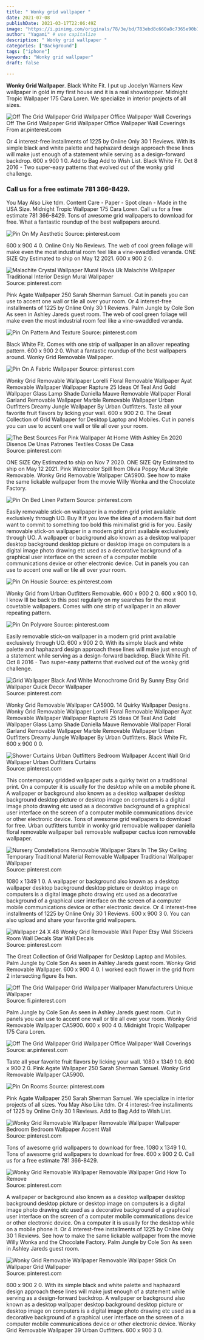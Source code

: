 ```yaml
---
title: " Wonky grid wallpaper "
date: 2021-07-08
publishDate: 2021-03-17T22:06:49Z
image: "https://i.pinimg.com/originals/78/3e/bd/783ebd8c660a8c7365e90b18b3de7380.png"
author: "Yagami" # use capitalize
description: " Wonky grid wallpaper "
categories: ["Background"]
tags: ["iphone"]
keywords: "Wonky grid wallpaper"
draft: false

---
```



**Wonky Grid Wallpaper**. Black White Fit. I put up Jocelyn Warners Kew wallpaper in gold in my first house and it is a real showstopper. Midnight Tropic Wallpaper 175 Cara Loren. We specialize in interior projects of all sizes.

![Off The Grid Wallpaper Grid Wallpaper Office Wallpaper Wall Coverings](https://i.pinimg.com/474x/29/97/db/2997db13c477497e1b5c6f11a6b5004c.jpg "Off The Grid Wallpaper Grid Wallpaper Office Wallpaper Wall Coverings")
Off The Grid Wallpaper Grid Wallpaper Office Wallpaper Wall Coverings From ar.pinterest.com


Or 4 interest-free installments of 1225 by Online Only 30 1 Reviews. With its simple black and white palette and haphazard design approach these lines will make just enough of a statement while serving as a design-forward backdrop. 600 x 900 1 0. Add to Bag Add to Wish List. Black White Fit. Oct 8 2016 - Two super-easy patterns that evolved out of the wonky grid challenge.

### Call us for a free estimate 781 366-8429.

You May Also Like tdm. Content Care - Paper - Spot clean - Made in the USA Size. Midnight Tropic Wallpaper 175 Cara Loren. Call us for a free estimate 781 366-8429. Tons of awesome grid wallpapers to download for free. What a fantastic roundup of the best wallpapers around.


![Pin On My Aesthetic](https://i.pinimg.com/originals/25/bc/38/25bc38901d277f53e6051eada5fb678f.png "Pin On My Aesthetic")
Source: pinterest.com

600 x 900 4 0. Online Only No Reviews. The web of cool green foliage will make even the most industrial room feel like a vine-swaddled veranda. ONE SIZE Qty Estimated to ship on May 12 2021. 600 x 900 2 0.

![Malachite Crystal Wallpaper Mural Hovia Uk Malachite Wallpaper Traditional Interior Design Mural Wallpaper](https://i.pinimg.com/originals/d8/3c/c8/d83cc8761c95da1f5563b839c375f170.jpg "Malachite Crystal Wallpaper Mural Hovia Uk Malachite Wallpaper Traditional Interior Design Mural Wallpaper")
Source: pinterest.com

Pink Agate Wallpaper 250 Sarah Sherman Samuel. Cut in panels you can use to accent one wall or tile all over your room. Or 4 interest-free installments of 1225 by Online Only 30 1 Reviews. Palm Jungle by Cole Son As seen in Ashley Jareds guest room. The web of cool green foliage will make even the most industrial room feel like a vine-swaddled veranda.

![Pin On Pattern And Texture](https://i.pinimg.com/originals/fb/4f/cd/fb4fcd786eb58c17fb715b71b58b45e5.png "Pin On Pattern And Texture")
Source: pinterest.com

Black White Fit. Comes with one strip of wallpaper in an allover repeating pattern. 600 x 900 2 0. What a fantastic roundup of the best wallpapers around. Wonky Grid Removable Wallpaper.

![Pin On A Fabric Wallpaper](https://i.pinimg.com/originals/ac/fa/de/acfade45dd5da3af86bc49916a715b13.jpg "Pin On A Fabric Wallpaper")
Source: pinterest.com

Wonky Grid Removable Wallpaper Lorelli Floral Removable Wallpaper Ayat Removable Wallpaper Wallpaper Rapture 25 Ideas Of Teal And Gold Wallpaper Glass Lamp Shade Daniella Mauve Removable Wallpaper Floral Garland Removable Wallpaper Marble Removable Wallpaper Urban Outfitters Dreamy Jungle Wallpaper By Urban Outfitters. Taste all your favorite fruit flavors by licking your wall. 600 x 900 2 0. The Great Collection of Grid Wallpaper for Desktop Laptop and Mobiles. Cut in panels you can use to accent one wall or tile all over your room.

![The Best Sources For Pink Wallpaper At Home With Ashley En 2020 Disenos De Unas Patrones Textiles Cosas De Casa](https://i.pinimg.com/474x/39/86/9b/39869ba1c55149a9199cf52e2e2db080.jpg "The Best Sources For Pink Wallpaper At Home With Ashley En 2020 Disenos De Unas Patrones Textiles Cosas De Casa")
Source: pinterest.com

ONE SIZE Qty Estimated to ship on Nov 7 2020. ONE SIZE Qty Estimated to ship on May 12 2021. Pink Watercolor Spill from Olivia Poppy Mural Style Removable. Wonky Grid Removable Wallpaper CA5900. See how to make the same lickable wallpaper from the movie Willy Wonka and the Chocolate Factory.

![Pin On Bed Linen Pattern](https://i.pinimg.com/736x/ad/df/50/addf50c48782d57f16a8c0e966bcb8e5.jpg "Pin On Bed Linen Pattern")
Source: pinterest.com

Easily removable stick-on wallpaper in a modern grid print available exclusively through UO. Buy It If you love the idea of a modern flair but dont want to commit to something too bold this minimalist grid is for you. Easily removable stick-on wallpaper in a modern grid print available exclusively through UO. A wallpaper or background also known as a desktop wallpaper desktop background desktop picture or desktop image on computers is a digital image photo drawing etc used as a decorative background of a graphical user interface on the screen of a computer mobile communications device or other electronic device. Cut in panels you can use to accent one wall or tile all over your room.

![Pin On Housie](https://i.pinimg.com/originals/50/de/f9/50def9e04670c76772444aae4476737f.jpg "Pin On Housie")
Source: es.pinterest.com

Wonky Grid from Urban Outfitters Removable. 600 x 900 2 0. 600 x 900 1 0. I know Ill be back to this post regularly on my searches for the most covetable wallpapers. Comes with one strip of wallpaper in an allover repeating pattern.

![Pin On Polyvore](https://i.pinimg.com/originals/7e/44/ca/7e44cac96a84129fb33ce6ac0e4997eb.jpg "Pin On Polyvore")
Source: pinterest.com

Easily removable stick-on wallpaper in a modern grid print available exclusively through UO. 600 x 900 2 0. With its simple black and white palette and haphazard design approach these lines will make just enough of a statement while serving as a design-forward backdrop. Black White Fit. Oct 8 2016 - Two super-easy patterns that evolved out of the wonky grid challenge.

![Grid Wallpaper Black And White Monochrome Grid By Sunny Etsy Grid Wallpaper Quick Decor Wallpaper](https://i.pinimg.com/736x/24/db/d9/24dbd9c4e58d3c49b741a48a162479a9.jpg "Grid Wallpaper Black And White Monochrome Grid By Sunny Etsy Grid Wallpaper Quick Decor Wallpaper")
Source: pinterest.com

Wonky Grid Removable Wallpaper CA5900. 14 Quirky Wallpaper Designs. Wonky Grid Removable Wallpaper Lorelli Floral Removable Wallpaper Ayat Removable Wallpaper Wallpaper Rapture 25 Ideas Of Teal And Gold Wallpaper Glass Lamp Shade Daniella Mauve Removable Wallpaper Floral Garland Removable Wallpaper Marble Removable Wallpaper Urban Outfitters Dreamy Jungle Wallpaper By Urban Outfitters. Black White Fit. 600 x 900 0 0.

![Shower Curtains Urban Outfitters Bedroom Wallpaper Accent Wall Grid Wallpaper Urban Outfitters Curtains](https://i.pinimg.com/originals/0a/32/be/0a32be0c2be6af9de12fcd68dfc69ab1.jpg "Shower Curtains Urban Outfitters Bedroom Wallpaper Accent Wall Grid Wallpaper Urban Outfitters Curtains")
Source: pinterest.com

This contemporary gridded wallpaper puts a quirky twist on a traditional print. On a computer it is usually for the desktop while on a mobile phone it. A wallpaper or background also known as a desktop wallpaper desktop background desktop picture or desktop image on computers is a digital image photo drawing etc used as a decorative background of a graphical user interface on the screen of a computer mobile communications device or other electronic device. Tons of awesome grid wallpapers to download for free. Urban outfitters tumblr in wonky grid removable wallpaper daniella floral removable wallpaper bali removable wallpaper cactus icon removable wallpaper.

![Nursery Constellations Removable Wallpaper Stars In The Sky Ceiling Temporary Traditional Material Removable Wallpaper Traditional Wallpaper Wallpaper](https://i.pinimg.com/originals/b6/e3/59/b6e35958a1caabc6024436121234c1b6.jpg "Nursery Constellations Removable Wallpaper Stars In The Sky Ceiling Temporary Traditional Material Removable Wallpaper Traditional Wallpaper Wallpaper")
Source: pinterest.com

1080 x 1349 1 0. A wallpaper or background also known as a desktop wallpaper desktop background desktop picture or desktop image on computers is a digital image photo drawing etc used as a decorative background of a graphical user interface on the screen of a computer mobile communications device or other electronic device. Or 4 interest-free installments of 1225 by Online Only 30 1 Reviews. 600 x 900 3 0. You can also upload and share your favorite grid wallpapers.

![Wallpaper 24 X 48 Wonky Grid Removable Wall Paper Etsy Wall Stickers Room Wall Decals Star Wall Decals](https://i.pinimg.com/736x/14/a2/25/14a225ff6562d6f8bb0bcfe8639eb577.jpg "Wallpaper 24 X 48 Wonky Grid Removable Wall Paper Etsy Wall Stickers Room Wall Decals Star Wall Decals")
Source: pinterest.com

The Great Collection of Grid Wallpaper for Desktop Laptop and Mobiles. Palm Jungle by Cole Son As seen in Ashley Jareds guest room. Wonky Grid Removable Wallpaper. 600 x 900 4 0. I worked each flower in the grid from 2 intersecting figure 8s hen.

![Off The Grid Wallpaper Grid Wallpaper Wallpaper Manufacturers Unique Wallpaper](https://i.pinimg.com/474x/51/73/ba/5173bab902bb9d26cc5bb8e2e4f8ecfd.jpg "Off The Grid Wallpaper Grid Wallpaper Wallpaper Manufacturers Unique Wallpaper")
Source: fi.pinterest.com

Palm Jungle by Cole Son As seen in Ashley Jareds guest room. Cut in panels you can use to accent one wall or tile all over your room. Wonky Grid Removable Wallpaper CA5900. 600 x 900 4 0. Midnight Tropic Wallpaper 175 Cara Loren.

![Off The Grid Wallpaper Grid Wallpaper Office Wallpaper Wall Coverings](https://i.pinimg.com/474x/29/97/db/2997db13c477497e1b5c6f11a6b5004c.jpg "Off The Grid Wallpaper Grid Wallpaper Office Wallpaper Wall Coverings")
Source: ar.pinterest.com

Taste all your favorite fruit flavors by licking your wall. 1080 x 1349 1 0. 600 x 900 2 0. Pink Agate Wallpaper 250 Sarah Sherman Samuel. Wonky Grid Removable Wallpaper CA5900.

![Pin On Rooms](https://i.pinimg.com/736x/1b/09/a7/1b09a72e83e91f1cd2d6d0f8e9ffb3a9.jpg "Pin On Rooms")
Source: pinterest.com

Pink Agate Wallpaper 250 Sarah Sherman Samuel. We specialize in interior projects of all sizes. You May Also Like tdm. Or 4 interest-free installments of 1225 by Online Only 30 1 Reviews. Add to Bag Add to Wish List.

![Wonky Grid Removable Wallpaper Removable Wallpaper Wallpaper Bedroom Bedroom Wallpaper Accent Wall](https://i.pinimg.com/736x/39/c5/7b/39c57bb8681b8697db4e2986c73afa80.jpg "Wonky Grid Removable Wallpaper Removable Wallpaper Wallpaper Bedroom Bedroom Wallpaper Accent Wall")
Source: pinterest.com

Tons of awesome grid wallpapers to download for free. 1080 x 1349 1 0. Tons of awesome grid wallpapers to download for free. 600 x 900 2 0. Call us for a free estimate 781 366-8429.

![Wonky Grid Removable Wallpaper Removable Wallpaper Grid How To Remove](https://i.pinimg.com/originals/45/d1/b7/45d1b7c433afcdd7e6e401534a629d44.png "Wonky Grid Removable Wallpaper Removable Wallpaper Grid How To Remove")
Source: pinterest.com

A wallpaper or background also known as a desktop wallpaper desktop background desktop picture or desktop image on computers is a digital image photo drawing etc used as a decorative background of a graphical user interface on the screen of a computer mobile communications device or other electronic device. On a computer it is usually for the desktop while on a mobile phone it. Or 4 interest-free installments of 1225 by Online Only 30 1 Reviews. See how to make the same lickable wallpaper from the movie Willy Wonka and the Chocolate Factory. Palm Jungle by Cole Son As seen in Ashley Jareds guest room.

![Wonky Grid Removable Wallpaper Removable Wallpaper Stick On Wallpaper Grid Wallpaper](https://i.pinimg.com/originals/78/3e/bd/783ebd8c660a8c7365e90b18b3de7380.png "Wonky Grid Removable Wallpaper Removable Wallpaper Stick On Wallpaper Grid Wallpaper")
Source: pinterest.com

600 x 900 2 0. With its simple black and white palette and haphazard design approach these lines will make just enough of a statement while serving as a design-forward backdrop. A wallpaper or background also known as a desktop wallpaper desktop background desktop picture or desktop image on computers is a digital image photo drawing etc used as a decorative background of a graphical user interface on the screen of a computer mobile communications device or other electronic device. Wonky Grid Removable Wallpaper 39 Urban Outfitters. 600 x 900 3 0.

